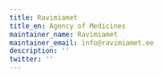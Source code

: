 ```yaml
---
title: Ravimiamet
title_en: Agency of Medicines
maintainer_name: Ravimiamet
maintainer_email: info@ravimiamet.ee
description: ''
twitter: ''
---
```


